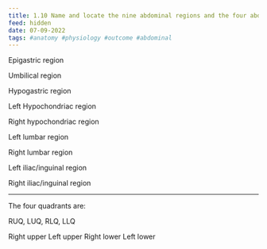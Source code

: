 ```yaml
---
title: 1.10 Name and locate the nine abdominal regions and the four abdominal quadrants
feed: hidden
date: 07-09-2022
tags: #anatomy #physiology #outcome #abdominal
---
```


Epigastric region

Umbilical region

Hypogastric region

Left Hypochondriac region

Right hypochondriac region

Left lumbar region

Right lumbar region

Left iliac/inguinal region

Right iliac/inguinal region

-----

The four quadrants are:

RUQ, LUQ, RLQ, LLQ

Right upper
Left upper
Right lower
Left lower
